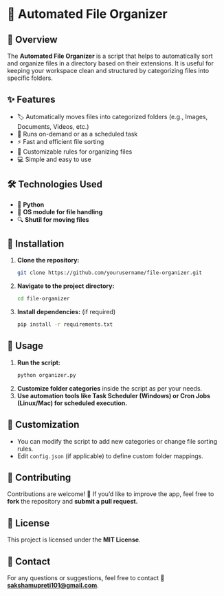 # 📂 Automated File Organizer

## 🌟 Overview
The **Automated File Organizer** is a script that helps to automatically sort and organize files in a directory based on their extensions. It is useful for keeping your workspace clean and structured by categorizing files into specific folders.

## ✨ Features
- 🏷️ Automatically moves files into categorized folders (e.g., Images, Documents, Videos, etc.)
- 🔄 Runs on-demand or as a scheduled task
- ⚡ Fast and efficient file sorting
- 📂 Customizable rules for organizing files
- 💻 Simple and easy to use

## 🛠️ Technologies Used
- 🐍 **Python**
- 📁 **OS module for file handling**
- 🔍 **Shutil for moving files**

## 🚀 Installation
1. **Clone the repository:**
   ```bash
   git clone https://github.com/yourusername/file-organizer.git
   ```
2. **Navigate to the project directory:**
   ```bash
   cd file-organizer
   ```
3. **Install dependencies:** (if required)
   ```bash
   pip install -r requirements.txt
   ```

## 📌 Usage
1. **Run the script:**
   ```bash
   python organizer.py
   ```
2. **Customize folder categories** inside the script as per your needs.
3. **Use automation tools like Task Scheduler (Windows) or Cron Jobs (Linux/Mac) for scheduled execution.**

## 🔧 Customization
- You can modify the script to add new categories or change file sorting rules.
- Edit `config.json` (if applicable) to define custom folder mappings.

## 🤝 Contributing
Contributions are welcome! 🚀 If you’d like to improve the app, feel free to **fork** the repository and **submit a pull request.**

## 📜 License
This project is licensed under the **MIT License**.

## 📩 Contact
For any questions or suggestions, feel free to contact 📧 **sakshamupreti101@gmail.com**.


